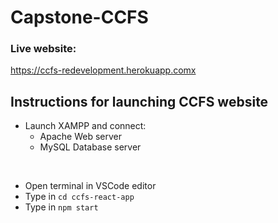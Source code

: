 # Capstone-CCFS

### Live website:
https://ccfs-redevelopment.herokuapp.comx

## Instructions for launching CCFS website




* Launch XAMPP and connect:
    * Apache Web server 
    * MySQL Database server

<br>

* Open terminal in VSCode editor
* Type in ``` cd ccfs-react-app ```
* Type in ``` npm start ```